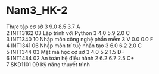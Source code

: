 # Nam3_HK-2


Thực tập cơ sở	3	9.0	8.5	3.7	A		
2	INT13162	03	Lập trình với Python	3	4.0	5.9	2.0	C		
3	INT1340	10	Nhập môn công nghệ phần mềm	3	V	0.0	0.0	F		
4	INT1341	06	Nhập môn trí tuệ nhân tạo	3	6.0	6.2	2.0	C		
5	INT1344	03	Mật mã học cơ sở	3	4.0	5.2	1.5	D+		
6	INT1484	02	An toàn hệ điều hành	2	6.2	6.7	2.5	C+		
7	SKD1101	09	Kỹ năng thuyết trình
